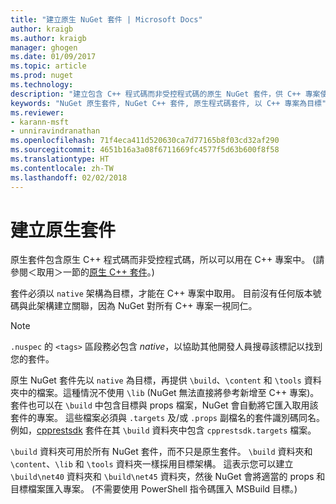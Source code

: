 ```yaml
---
title: "建立原生 NuGet 套件 | Microsoft Docs"
author: kraigb
ms.author: kraigb
manager: ghogen
ms.date: 01/09/2017
ms.topic: article
ms.prod: nuget
ms.technology: 
description: "建立包含 C++ 程式碼而非受控程式碼的原生 NuGet 套件，供 C++ 專案使用的詳細資料。"
keywords: "NuGet 原生套件, NuGet C++ 套件, 原生程式碼套件, 以 C++ 專案為目標"
ms.reviewer:
- karann-msft
- unniravindranathan
ms.openlocfilehash: 71f4eca411d520630ca7d77165b8f03cd32af290
ms.sourcegitcommit: 4651b16a3a08f6711669fc4577f5d63b600f8f58
ms.translationtype: HT
ms.contentlocale: zh-TW
ms.lasthandoff: 02/02/2018
---
```

# <a name="creating-native-packages"></a>建立原生套件

原生套件包含原生 C++ 程式碼而非受控程式碼，所以可以用在 C++ 專案中。 (請參閱＜取用＞一節的[原生 C++ 套件](../consume-packages/finding-and-choosing-packages.md#native-cpp-packages)。)

套件必須以 `native` 架構為目標，才能在 C++ 專案中取用。 目前沒有任何版本號碼與此架構建立關聯，因為 NuGet 對所有 C++ 專案一視同仁。

> [!Note]
> `.nuspec` 的 `<tags>` 區段務必包含 *native*，以協助其他開發人員搜尋該標記以找到您的套件。

原生 NuGet 套件先以 `native` 為目標，再提供 `\build`、`\content` 和 `\tools` 資料夾中的檔案。這種情況不使用 `\lib` (NuGet 無法直接將參考新增至 C++ 專案)。 套件也可以在 `\build` 中包含目標與 props 檔案，NuGet 會自動將它匯入取用該套件的專案。 這些檔案必須與 `.targets` 及/或 `.props` 副檔名的套件識別碼同名。 例如，[cpprestsdk](https://nuget.org/packages/cpprestsdk/) 套件在其 `\build` 資料夾中包含 `cpprestsdk.targets` 檔案。

`\build` 資料夾可用於所有 NuGet 套件，而不只是原生套件。 `\build` 資料夾和 `\content`、`\lib` 和 `\tools` 資料夾一樣採用目標架構。 這表示您可以建立 `\build\net40` 資料夾和 `\build\net45` 資料夾，然後 NuGet 會將適當的 props 和目標檔案匯入專案。 (不需要使用 PowerShell 指令碼匯入 MSBuild 目標。)
